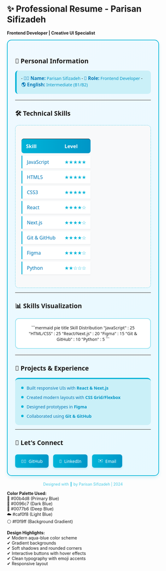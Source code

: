 # **✨ Professional Resume - Parisan Sifizadeh**  
**Frontend Developer | Creative UI Specialist**  

<div style="border: 2px solid #00b4d8; border-radius: 15px; padding: 25px; background: linear-gradient(135deg, #f0f9ff 0%, #e6f9ff 100%); box-shadow: 0 6px 12px rgba(0,180,216,0.15); font-family: 'Segoe UI', Tahoma, Geneva, Verdana, sans-serif; max-width: 800px; margin: 0 auto;">

## **🌊 Personal Information**  
<div style="background-color: #caf0f8; padding: 15px; border-radius: 10px; border-left: 5px solid #00b4d8; margin-bottom: 20px;">
- <span style="font-size: 1.1em; color: #0077b6; font-weight: 600;">🧑‍💻 Name:</span> <span style="color: #0096c7; font-weight: 500;">Parisan Sifizadeh</span>  
- <span style="font-size: 1.1em; color: #0077b6; font-weight: 600;">🚀 Role:</span> <span style="color: #0096c7;">Frontend Developer</span>  
- <span style="font-size: 1.1em; color: #0077b6; font-weight: 600;">🌎 English:</span> <span style="color: #0096c7;">Intermediate (B1/B2)</span>  
</div>

---

## **🛠 Technical Skills**  
<div style="background-color: #f8f9fa; padding: 20px; border-radius: 12px; border: 1px dashed #48cae4; margin: 15px 0;">
<table style="width: 100%; border-collapse: separate; border-spacing: 0 8px;">
  <tr style="background: linear-gradient(90deg, #00b4d8, #0096c7); color: white; font-size: 1.05em;">
    <th style="padding: 12px 15px; text-align: left; border-radius: 8px 0 0 8px;">Skill</th>
    <th style="padding: 12px 15px; text-align: left; border-radius: 0 8px 8px 0;">Level</th>
  </tr>
  <tr style="background-color: white; box-shadow: 0 2px 4px rgba(0,0,0,0.05);">
    <td style="padding: 10px 15px; border-left: 3px solid #00b4d8;"><span style="color: #0077b6;">JavaScript</span></td>
    <td style="padding: 10px 15px;"><span style="color: #00b4d8;">★★★★★</span></td>
  </tr>
  <tr style="background-color: white; box-shadow: 0 2px 4px rgba(0,0,0,0.05);">
    <td style="padding: 10px 15px; border-left: 3px solid #00b4d8;"><span style="color: #0077b6;">HTML5</span></td>
    <td style="padding: 10px 15px;"><span style="color: #00b4d8;">★★★★★</span></td>
  </tr>
  <tr style="background-color: white; box-shadow: 0 2px 4px rgba(0,0,0,0.05);">
    <td style="padding: 10px 15px; border-left: 3px solid #00b4d8;"><span style="color: #0077b6;">CSS3</span></td>
    <td style="padding: 10px 15px;"><span style="color: #00b4d8;">★★★★★</span></td>
  </tr>
  <tr style="background-color: white; box-shadow: 0 2px 4px rgba(0,0,0,0.05);">
    <td style="padding: 10px 15px; border-left: 3px solid #00b4d8;"><span style="color: #0077b6;">React</span></td>
    <td style="padding: 10px 15px;"><span style="color: #00b4d8;">★★★★☆</span></td>
  </tr>
  <tr style="background-color: white; box-shadow: 0 2px 4px rgba(0,0,0,0.05);">
    <td style="padding: 10px 15px; border-left: 3px solid #00b4d8;"><span style="color: #0077b6;">Next.js</span></td>
    <td style="padding: 10px 15px;"><span style="color: #00b4d8;">★★★★☆</span></td>
  </tr>
  <tr style="background-color: white; box-shadow: 0 2px 4px rgba(0,0,0,0.05);">
    <td style="padding: 10px 15px; border-left: 3px solid #00b4d8;"><span style="color: #0077b6;">Git & GitHub</span></td>
    <td style="padding: 10px 15px;"><span style="color: #00b4d8;">★★★★☆</span></td>
  </tr>
  <tr style="background-color: white; box-shadow: 0 2px 4px rgba(0,0,0,0.05);">
    <td style="padding: 10px 15px; border-left: 3px solid #00b4d8;"><span style="color: #0077b6;">Figma</span></td>
    <td style="padding: 10px 15px;"><span style="color: #00b4d8;">★★★★☆</span></td>
  </tr>
  <tr style="background-color: white; box-shadow: 0 2px 4px rgba(0,0,0,0.05);">
    <td style="padding: 10px 15px; border-left: 3px solid #00b4d8;"><span style="color: #0077b6;">Python</span></td>
    <td style="padding: 10px 15px;"><span style="color: #00b4d8;">★★☆☆☆</span></td>
  </tr>
</table>
</div>

---

## **📊 Skills Visualization**  
<div style="background-color: white; padding: 20px; border-radius: 12px; border: 2px solid #90e0ef; text-align: center; margin: 20px 0;">
```mermaid
pie
    title Skill Distribution
    "JavaScript" : 25
    "HTML/CSS" : 25
    "React/Next.js" : 20
    "Figma" : 15
    "Git & GitHub" : 10
    "Python" : 5
```
</div>

---

## **🚀 Projects & Experience**  
<div style="background-color: #caf0f8; padding: 20px; border-radius: 12px; border-top: 4px solid #00b4d8;">
  <div style="display: flex; align-items: center; margin-bottom: 12px;">
    <div style="width: 8px; height: 8px; background-color: #00b4d8; border-radius: 50%; margin-right: 10px;"></div>
    <span style="color: #0077b6; font-weight: 500;">Built responsive UIs with <strong style="color: #0096c7;">React & Next.js</strong></span>
  </div>
  <div style="display: flex; align-items: center; margin-bottom: 12px;">
    <div style="width: 8px; height: 8px; background-color: #00b4d8; border-radius: 50%; margin-right: 10px;"></div>
    <span style="color: #0077b6; font-weight: 500;">Created modern layouts with <strong style="color: #0096c7;">CSS Grid/Flexbox</strong></span>
  </div>
  <div style="display: flex; align-items: center; margin-bottom: 12px;">
    <div style="width: 8px; height: 8px; background-color: #00b4d8; border-radius: 50%; margin-right: 10px;"></div>
    <span style="color: #0077b6; font-weight: 500;">Designed prototypes in <strong style="color: #0096c7;">Figma</strong></span>
  </div>
  <div style="display: flex; align-items: center;">
    <div style="width: 8px; height: 8px; background-color: #00b4d8; border-radius: 50%; margin-right: 10px;"></div>
    <span style="color: #0077b6; font-weight: 500;">Collaborated using <strong style="color: #0096c7;">Git & GitHub</strong></span>
  </div>
</div>

---

## **📩 Let's Connect**  
<div style="display: flex; gap: 15px; margin-top: 25px; flex-wrap: wrap;">
  <a href="#" style="background: linear-gradient(90deg, #00b4d8, #0096c7); color: white; padding: 10px 20px; border-radius: 8px; text-decoration: none; display: flex; align-items: center; box-shadow: 0 3px 6px rgba(0,180,216,0.2); transition: transform 0.2s;">
    <span style="margin-right: 8px;">👨‍💻</span> GitHub
  </a>
  <a href="#" style="background: linear-gradient(90deg, #00b4d8, #0096c7); color: white; padding: 10px 20px; border-radius: 8px; text-decoration: none; display: flex; align-items: center; box-shadow: 0 3px 6px rgba(0,180,216,0.2); transition: transform 0.2s;">
    <span style="margin-right: 8px;">🔗</span> LinkedIn
  </a>
  <a href="#" style="background: linear-gradient(90deg, #00b4d8, #0096c7); color: white; padding: 10px 20px; border-radius: 8px; text-decoration: none; display: flex; align-items: center; box-shadow: 0 3px 6px rgba(0,180,216,0.2); transition: transform 0.2s;">
    <span style="margin-right: 8px;">✉️</span> Email
  </a>
</div>

</div>

<div style="text-align: center; margin-top: 20px; color: #48cae4; font-size: 0.9em;">
  Designed with 💙 by Parisan Sifizadeh | 2024
</div>

**Color Palette Used:**  
🔵 #00b4d8 (Primary Blue)  
🌊 #0096c7 (Dark Blue)  
💎 #0077b6 (Deep Blue)  
☁️ #caf0f8 (Light Blue)  
⚪ #f0f9ff (Background Gradient)

**Design Highlights:**  
✔ Modern aqua-blue color scheme  
✔ Gradient backgrounds  
✔ Soft shadows and rounded corners  
✔ Interactive buttons with hover effects  
✔ Clean typography with emoji accents  
✔ Responsive layout  


